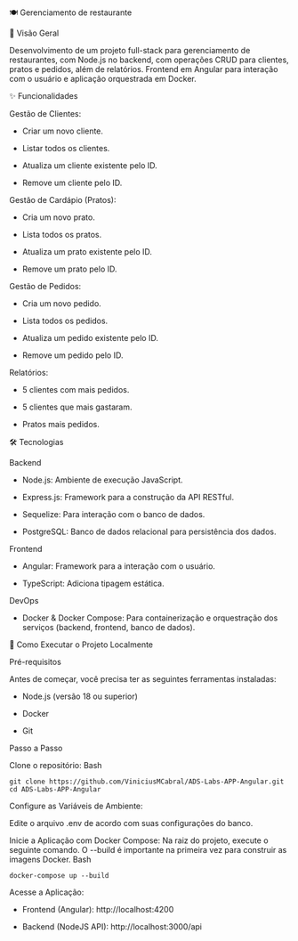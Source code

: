 🍽️  Gerenciamento de restaurante

📖 Visão Geral

Desenvolvimento de um projeto full-stack para gerenciamento de restaurantes, com Node.js no backend, com operações CRUD para clientes, pratos e pedidos, além de relatórios. Frontend em Angular para interação com o usuário e aplicação orquestrada em Docker.

✨ Funcionalidades

Gestão de Clientes:

- Criar um novo cliente.

- Listar todos os clientes.

- Atualiza um cliente existente pelo ID.

- Remove um cliente pelo ID.

Gestão de Cardápio (Pratos):

- Cria um novo prato.

- Lista todos os pratos.

- Atualiza um prato existente pelo ID.

- Remove um prato pelo ID.

Gestão de Pedidos:

- Cria um novo pedido.

- Lista todos os pedidos.

- Atualiza um pedido existente pelo ID.

- Remove um pedido pelo ID.

Relatórios:

- 5 clientes com mais pedidos.

- 5 clientes que mais gastaram.

- Pratos mais pedidos.

🛠️ Tecnologias

Backend

- Node.js: Ambiente de execução JavaScript.

- Express.js: Framework para a construção da API RESTful.

- Sequelize: Para interação com o banco de dados.

- PostgreSQL: Banco de dados relacional para persistência dos dados.

Frontend

- Angular: Framework para a interação com o usuário.

- TypeScript: Adiciona tipagem estática.

DevOps

- Docker & Docker Compose: Para containerização e orquestração dos serviços (backend, frontend, banco de dados).

🚀 Como Executar o Projeto Localmente

Pré-requisitos

Antes de começar, você precisa ter as seguintes ferramentas instaladas:

- Node.js (versão 18 ou superior)

- Docker

- Git

Passo a Passo

Clone o repositório:
Bash

    git clone https://github.com/ViniciusMCabral/ADS-Labs-APP-Angular.git
    cd ADS-Labs-APP-Angular

Configure as Variáveis de Ambiente:

Edite o arquivo .env de acordo com suas configurações do banco.

Inicie a Aplicação com Docker Compose:
Na raiz do projeto, execute o seguinte comando. O --build é importante na primeira vez para construir as imagens Docker.
Bash

    docker-compose up --build

Acesse a Aplicação:

- Frontend (Angular): http://localhost:4200

- Backend (NodeJS API): http://localhost:3000/api